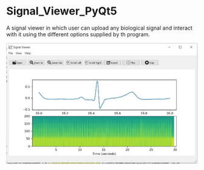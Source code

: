 # Signal_Viewer_PyQt5
A signal viewer in which user can upload any biological signal and interact with it using the different options supplied by th program.

<img src="images/1.JPG" >